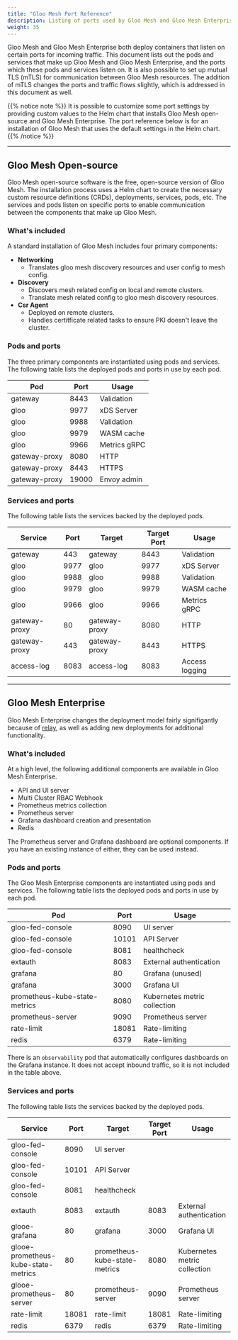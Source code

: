 ```yaml
---
title: "Gloo Mesh Port Reference"
description: Listing of ports used by Gloo Mesh and Gloo Mesh Enterprise
weight: 35
---
```


Gloo Mesh and Gloo Mesh Enterprise both deploy containers that listen on certain ports for incoming traffic. This document lists out the pods and services that make up Gloo Mesh and Gloo Mesh Enterprise, and the ports which these pods and services listen on. It is also possible to set up mutual TLS (mTLS) for communication between Gloo Mesh resources. The addition of mTLS changes the ports and traffic flows slightly, which is addressed in this document as well.

{{% notice note %}}
It is possible to customize some port settings by providing custom values to the Helm chart that installs Gloo Mesh open-source and Gloo Mesh Enterprise. The port reference below is for an installation of Gloo Mesh that uses the default settings in the Helm chart.
{{% /notice %}}

---

## Gloo Mesh Open-source

Gloo Mesh open-source software is the free, open-source version of Gloo Mesh. The installation process uses a Helm chart to create the necessary custom resource definitions (CRDs), deployments, services, pods, etc. The services and pods listen on specific ports to enable communication between the components that make up Gloo Mesh.

### What's included

A standard installation of Gloo Mesh includes four primary components:

* **Networking**
  * Translates gloo mesh discovery resources and user config to mesh config.
* **Discovery**
  * Discovers mesh related config on local and remote clusters.
  * Translate mesh related config to gloo mesh discovery resources.
* **Csr Agent**
  * Deployed on remote clusters.
  * Handles certitficate related tasks to ensure PKI doesn't leave the cluster.

### Pods and ports

The three primary components are instantiated using pods and services. The following table lists the deployed pods and ports in use by each pod.

| Pod | Port | Usage |
|-----|------|-------|
| gateway | 8443 | Validation |
| gloo | 9977 | xDS Server |
| gloo | 9988 | Validation |
| gloo | 9979 | WASM cache |
| gloo | 9966 | Metrics gRPC |
| gateway-proxy | 8080 | HTTP |
| gateway-proxy | 8443 | HTTPS |
| gateway-proxy | 19000 | Envoy admin |

### Services and ports

The following table lists the services backed by the deployed pods.

| Service | Port | Target | Target Port | Usage |
|---------|------|--------|-------------|-------|
| gateway | 443 | gateway | 8443 | Validation |
| gloo | 9977 | gloo | 9977 | xDS Server |
| gloo | 9988 | gloo | 9988 | Validation |
| gloo | 9979 | gloo | 9979 | WASM cache |
| gloo | 9966 | gloo | 9966 | Metrics gRPC |
| gateway-proxy | 80 | gateway-proxy | 8080 | HTTP |
| gateway-proxy | 443 | gateway-proxy | 8443 | HTTPS |
| access-log | 8083 | access-log | 8083 | Access logging |

---

## Gloo Mesh Enterprise

Gloo Mesh Enterprise changes the deployment model fairly signifigantly because of [relay](), as well as adding new deployments for additional functionality.

### What's included

At a high level, the following additional components are available in Gloo Mesh Enterprise.

* API and UI server
* Multi Cluster RBAC Webhook
* Prometheus metrics collection
* Prometheus server
* Grafana dashboard creation and presentation
* Redis

The Prometheus server and Grafana dashboard are optional components. If you have an existing instance of either, they can be used instead.

### Pods and ports

The Gloo Mesh Enterprise components are instantiated using pods and services. The following table lists the deployed pods and ports in use by each pod.

| Pod | Port | Usage |
|-----|------|-------|
| gloo-fed-console | 8090 | UI server |
| gloo-fed-console | 10101 | API Server |
| gloo-fed-console | 8081 | healthcheck |
| extauth | 8083 | External authentication |
| grafana | 80 | Grafana (unused) |
| grafana | 3000 | Grafana UI |
| prometheus-kube-state-metrics | 8080 | Kubernetes metric collection |
| prometheus-server | 9090 | Prometheus server |
| rate-limit | 18081 | Rate-limiting |
| redis | 6379 | Rate-limiting |

There is an `observability` pod that automatically configures dashboards on the Grafana instance. It does not accept inbound traffic, so it is not included in the table above.

### Services and ports

The following table lists the services backed by the deployed pods.

| Service | Port | Target | Target Port | Usage |
|---------|------|--------|-------------|-------|
| gloo-fed-console | 8090 | UI server |
| gloo-fed-console | 10101 | API Server |
| gloo-fed-console | 8081 | healthcheck |
| extauth | 8083 | extauth | 8083 | External authentication |
| glooe-grafana | 80 | grafana | 3000 | Grafana UI |
| glooe-prometheus-kube-state-metrics | 80 | prometheus-kube-state-metrics | 8080 | Kubernetes metric collection |
| glooe-prometheus-server | 80 | prometheus-server | 9090 | Prometheus server |
| rate-limit | 18081 | rate-limit | 18081 | Rate-limiting |
| redis | 6379 | redis | 6379 | Rate-limiting |
